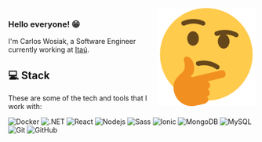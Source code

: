 <img src="https://raw.githubusercontent.com/CarlosWosiak/CarlosWosiak/main/assets/thinking.png" min-width="200px" max-width="200px" width="200px" align="right" alt="Computer">

### Hello everyone! 😁

I'm Carlos Wosiak, a Software Engineer currently working at <a href="https://www.itau.com.br/" target="_blank">Itaú</a>.


## 💻 Stack

These are some of the tech and tools that I work with:

![Docker](https://img.shields.io/badge/-Docker-2496ED?style=flat-square&logo=docker&logoColor=white)
![.NET](https://img.shields.io/badge/-.NET-007396?style=flat-square&logo=microsoft&color=blue)
![React](https://img.shields.io/badge/-React-3880FF?style=flat-square&logo=react&logoColor=white&color=blue)
![Nodejs](https://img.shields.io/badge/-Nodejs-339933?style=flat-square&logo=Node.js&logoColor=white)
![Sass](https://img.shields.io/badge/-Sass-CC6699?style=flat-square&logo=sass&logoColor=white)
![Ionic](https://img.shields.io/badge/-Ionic-3880FF?style=flat-square&logo=ionic&logoColor=white)
![MongoDB](https://img.shields.io/badge/-MongoDB-black?style=flat-square&logo=mongodb)
![MySQL](https://img.shields.io/badge/-MySQL-4479A1?style=flat-square&logo=mysql&logoColor=white)
![Git](https://img.shields.io/badge/-Git-black?style=flat-square&logo=git)
![GitHub](https://img.shields.io/badge/-GitHub-181717?style=flat-square&logo=github)
